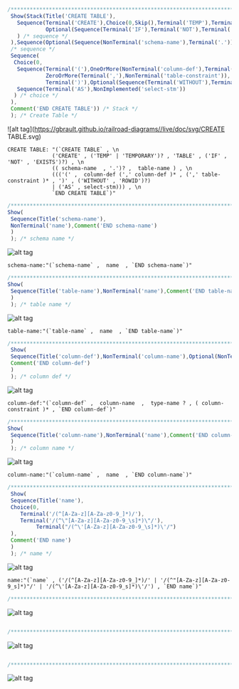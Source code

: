 ```javascript
/**************************************************************************************************************/ 
 Show(Stack(Title('CREATE TABLE'), 
   Sequence(Terminal('CREATE'),Choice(0,Skip(),Terminal('TEMP'),Terminal('TEMPORARY')),Terminal('TABLE'), 
            Optional(Sequence(Terminal('IF'),Terminal('NOT'),Terminal('EXISTS')) 
   ) /* sequence */ 
 ),Sequence(Optional(Sequence(NonTerminal('schema-name'),Terminal('.'))),NonTerminal('table-name')), 
 /* sequence */ 
 Sequence( 
  Choice(0, 
   Sequence(Terminal('('),OneOrMore(NonTerminal('column-def'),Terminal(',')), 
            ZeroOrMore(Terminal(','),NonTerminal('table-constraint')), 
            Terminal(')'),Optional(Sequence(Terminal('WITHOUT'),Terminal('ROWID')))), 
   Sequence(Terminal('AS'),NonImplemented('select-stm')) 
  ) /* choice */ 
 ), 
 Comment('END CREATE TABLE')) /* Stack */ 
 ); /* Create Table */ 
``` 
![alt tag](https://gbrault.github.io/railroad-diagrams//live/doc/svg/CREATE TABLE.svg)
``` 
CREATE TABLE: "(`CREATE TABLE` , \n
              ('CREATE' , ('TEMP' | 'TEMPORARY')? , 'TABLE' , ('IF' , 'NOT' , 'EXISTS')?) , \n
              (( schema-name  , '.')? ,  table-name ) , \n
              ((('(' ,  column-def (',' column-def )* , (',' table-constraint )* , ')' , ('WITHOUT' , 'ROWID')?)
              | ('AS' , select-stm))) , \n
              `END CREATE TABLE`)"
```

```javascript
/**************************************************************************************************************/ 
Show( 
 Sequence(Title('schema-name'), 
 NonTerminal('name'),Comment('END schema-name') 
 )  
 ); /* schema name */ 
```
![alt tag](https://gbrault.github.io/railroad-diagrams//live/doc/svg/schema-name.svg)
```
schema-name:"(`schema-name` ,  name  , `END schema-name`)"
```

```javascript
/**************************************************************************************************************/ 
Show( 
 Sequence(Title('table-name'),NonTerminal('name'),Comment('END table-name') 
 ) 
 ); /* table name */ 
```
![alt tag](https://gbrault.github.io/railroad-diagrams//live/doc/svg/table-name.svg)
```
table-name:"(`table-name` ,  name  , `END table-name`)"
```

```javascript
/**************************************************************************************************************/ 
 Show( 
 Sequence(Title('column-def'),NonTerminal('column-name'),Optional(NonTerminal('type-name')),ZeroOrMore(NonTerminal('column-constraint')), 
 Comment('END column-def') 
 ) 
 ); /* column def */ 
```
![alt tag](https://gbrault.github.io/railroad-diagrams//live/doc/svg/column-def.svg)
```
column-def:"(`column-def` ,  column-name  ,  type-name ? , ( column-constraint )* , `END column-def`)"
```

```javascript
/**************************************************************************************************************/
Show( 
 Sequence(Title('column-name'),NonTerminal('name'),Comment('END column-name') 
 ) 
 ); /* column name */ 
```
![alt tag](https://gbrault.github.io/railroad-diagrams//live/doc/svg/column-name.svg)
```
column-name:"(`column-name` ,  name  , `END column-name`)"
```

```javascript
/**************************************************************************************************************/ 
 Show( 
 Sequence(Title('name'), 
 Choice(0, 
 	Terminal('/(^[A-Za-z][A-Za-z0-9_]*)/'), 
 	Terminal('/(^\"[A-Za-z][A-Za-z0-9_\s]*)\"/'), 
         Terminal("/(^\'[A-Za-z][A-Za-z0-9_\s]*)\'/") 
 ), 
 Comment('END name') 
 ) 
 ); /* name */
```
![alt tag](https://gbrault.github.io/railroad-diagrams//live/doc/svg/name.svg)
```
name:"(`name` , ('/(^[A-Za-z][A-Za-z0-9_]*)/' | '/(^"[A-Za-z][A-Za-z0-9_s]*)"/' | '/(^\'[A-Za-z][A-Za-z0-9_s]*)\'/') , `END name`)"
```

```javascript
/**************************************************************************************************************/ 
```
![alt tag](https://gbrault.github.io/railroad-diagrams//live/doc/svg/.svg)
```

```

```javascript
/**************************************************************************************************************/ 
```
![alt tag](https://gbrault.github.io/railroad-diagrams//live/doc/svg/.svg)
```

```

```javascript
/**************************************************************************************************************/ 
```
![alt tag](https://gbrault.github.io/railroad-diagrams//live/doc/svg/.svg)
```

```

